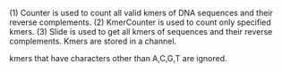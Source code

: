 (1) Counter is used to count all valid kmers of DNA sequences and their reverse complements.
(2) KmerCounter is used to count only specified kmers.
(3) Slide is used to get all kmers of sequences and their reverse complements.  Kmers are stored in a channel.

kmers that have characters other than A,C,G,T are ignored.
